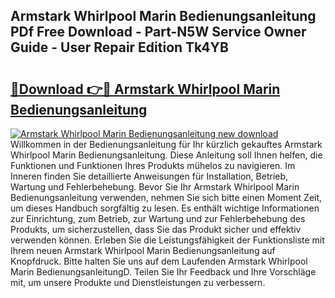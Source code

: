 ## Armstark Whirlpool Marin Bedienungsanleitung PDf Free Download - Part-N5W Service Owner Guide - User Repair Edition Tk4YB

# <h2><a href="http://df35ruh.blite.top/?on=Armstark+Whirlpool+Marin+Bedienungsanleitung">🔗Download 👉🔴 Armstark Whirlpool Marin Bedienungsanleitung</a></h2>

[![Armstark Whirlpool Marin Bedienungsanleitung new download](https://i.imgur.com/lujVjoI.png)](http://df35ruh.blite.top/?on=Armstark+Whirlpool+Marin+Bedienungsanleitung)
Willkommen in der Bedienungsanleitung für Ihr kürzlich gekauftes Armstark Whirlpool Marin Bedienungsanleitung. Diese Anleitung soll Ihnen helfen, die Funktionen und Funktionen Ihres Produkts mühelos zu navigieren. Im Inneren finden Sie detaillierte Anweisungen für Installation, Betrieb, Wartung und Fehlerbehebung. Bevor Sie Ihr Armstark Whirlpool Marin Bedienungsanleitung verwenden, nehmen Sie sich bitte einen Moment Zeit, um dieses Handbuch sorgfältig zu lesen. Es enthält wichtige Informationen zur Einrichtung, zum Betrieb, zur Wartung und zur Fehlerbehebung des Produkts, um sicherzustellen, dass Sie das Produkt sicher und effektiv verwenden können. Erleben Sie die Leistungsfähigkeit der Funktionsliste mit Ihrem neuen Armstark Whirlpool Marin Bedienungsanleitung auf Knopfdruck. Bitte halten Sie uns auf dem Laufenden Armstark Whirlpool Marin BedienungsanleitungD. Teilen Sie Ihr Feedback und Ihre Vorschläge mit, um unsere Produkte und Dienstleistungen zu verbessern.
